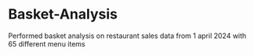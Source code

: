 # Basket-Analysis
Performed basket analysis on restaurant sales data from 1 april 2024 with 65 different menu items
